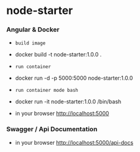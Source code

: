 # node-starter

### Angular & Docker

* `build image`
* docker build -t node-starter:1.0.0 .

* `run container`
* docker run -d -p 5000:5000 node-starter:1.0.0

* `run container mode bash`
* docker run -it node-starter:1.0.0 /bin/bash


* in your browser [http://localhost:5000](http://localhost:5000) 


### Swagger / Api Documentation

* in your browser [http://localhost:5000/api-docs](http://localhost:5000/api-docs) 